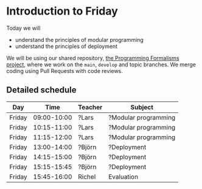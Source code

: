 # Introduction to Friday

Today we will

- understand the principles of modular programming
- understand the principles of deployment

We will be using our shared repository,
[the Programming Formalisms project](https://github.com/programming-formalisms/programming_formalisms_project_summer_2024),
where we work on the `main`, `develop` and topic branches.
We merge coding using Pull Requests with code reviews.

## Detailed schedule

Day      |Time       |Teacher|Subject
---------|-----------|-------|-----------------------------------------------------------
Friday   |09:00-10:00|?Lars  |?Modular programming
Friday   |10:15-11:00|?Lars  |?Modular programming
Friday   |11:15-12:00|?Lars  |?Modular programming
Friday   |13:00-14:00|?Björn |?Deployment
Friday   |14:15-15:00|?Björn |?Deployment
Friday   |15:15-15:45|?Björn |?Deployment
Friday   |15:45-16:00|Richel |Evaluation
